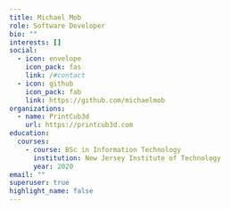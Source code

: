 ```yaml
---
title: Michael Mob
role: Software Developer
bio: ""
interests: []
social:
  - icon: envelope
    icon_pack: fas
    link: /#contact
  - icon: github
    icon_pack: fab
    link: https://github.com/michaelmob
organizations:
  - name: PrintCub3d
    url: https://printcub3d.com
education:
  courses:
    - course: BSc in Information Technology
      institution: New Jersey Institute of Technology
      year: 2020
email: ""
superuser: true
highlight_name: false
---
```

